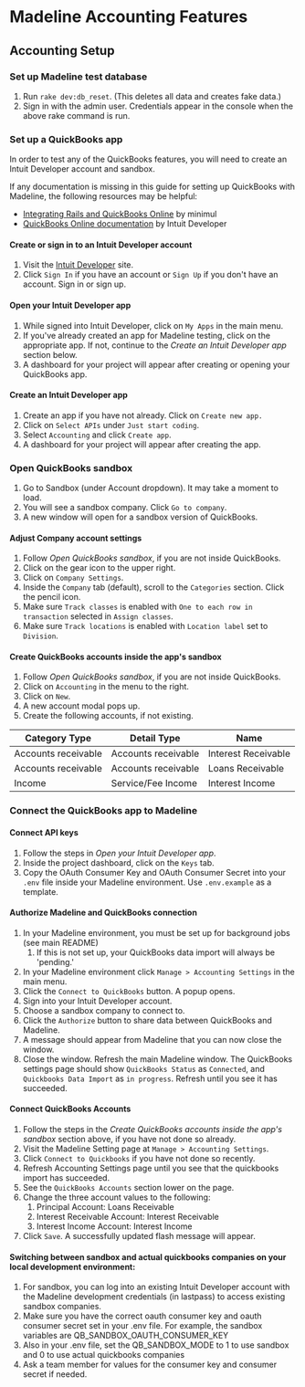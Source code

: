 # Madeline Accounting Features
## Accounting Setup

### Set up Madeline test database
1. Run `rake dev:db_reset`. (This deletes all data and creates fake data.)
2. Sign in with the admin user. Credentials appear in the console when the above rake command is run.

### Set up a QuickBooks app

In order to test any of the QuickBooks features, you will need to create an Intuit Developer account and sandbox.

If any documentation is missing in this guide for setting up QuickBooks with Madeline, the following resources may be helpful:

* [Integrating Rails and QuickBooks Online](http://minimul.com/integrating-rails-and-quickbooks-online-via-the-version-3-api-part-1.html) by minimul
* [QuickBooks Online documentation](https://developer.intuit.com/docs/00_quickbooks_online/1_get_started/00_get_started) by Intuit Developer

#### Create or sign in to an Intuit Developer account
1. Visit the [Intuit Developer](https://developer.intuit.com/) site.
1. Click `Sign In` if you have an account or `Sign Up` if you don't have an account. Sign in or sign up.

#### Open your Intuit Developer app
1. While signed into Intuit Developer, click on `My Apps` in the main menu.
1. If you've already created an app for Madeline testing, click on the appropriate app. If not, continue to the *Create an Intuit Developer app* section below.
1. A dashboard for your project will appear after creating or opening your QuickBooks app.

#### Create an Intuit Developer app
1. Create an app if you have not already. Click on `Create new app.`
1. Click on `Select APIs` under `Just start coding`.
1. Select `Accounting` and click `Create app`.
1. A dashboard for your project will appear after creating the app.

### Open QuickBooks sandbox
1. Go to Sandbox (under Account dropdown). It may take a moment to load.
1. You will see a sandbox company. Click `Go to company`.
1. A new window will open for a sandbox version of QuickBooks.

#### Adjust Company account settings
1. Follow *Open QuickBooks sandbox*, if you are not inside QuickBooks.
1. Click on the gear icon to the upper right.
1. Click on `Company Settings`.
1. Inside the `Company` tab (default), scroll to the `Categories` section. Click the pencil icon.
1. Make sure `Track classes` is enabled with `One to each row in transaction` selected in `Assign classes`.
1. Make sure `Track locations` is enabled with `Location label` set to `Division`.


#### Create QuickBooks accounts inside the app's sandbox
1. Follow *Open QuickBooks sandbox*, if you are not inside QuickBooks.
1. Click on `Accounting` in the menu to the right.
1. Click on `New`.
1. A new account modal pops up.
1. Create the following accounts, if not existing.

<table>
  <thead>
    <th>Category Type</th>
    <th>Detail Type</th>
    <th>Name</th>
  </thead>
  <tbody>
    <tr>
      <td>Accounts receivable</td>
      <td>Accounts receivable</td>
      <td>Interest Receivable</td>
    </tr>
    <tr>
      <td>Accounts receivable</td>
      <td>Accounts receivable</td>
      <td>Loans Receivable</td>
    </tr>
    <tr>
      <td>Income</td>
      <td>Service/Fee Income</td>
      <td>Interest Income</td>
    </tr>
  </tbody>
</table>

### Connect the QuickBooks app to Madeline

#### Connect API keys
1. Follow the steps in *Open your Intuit Developer app*.
1. Inside the project dashboard, click on the `Keys` tab.
1. Copy the OAuth Consumer Key and OAuth Consumer Secret into your `.env` file inside your Madeline environment. Use `.env.example` as a template.

#### Authorize Madeline and QuickBooks connection
1. In your Madeline environment, you must be set up for background jobs (see main README)
   1. If this is not set up, your QuickBooks data import will always be 'pending.'
1. In your Madeline environment click `Manage > Accounting Settings` in the main menu.
1. Click the `Connect to QuickBooks` button. A popup opens.
1. Sign into your Intuit Developer account.
1. Choose a sandbox company to connect to.
1. Click the `Authorize` button to share data between QuickBooks and Madeline.
1. A message should appear from Madeline that you can now close the window.
1. Close the window. Refresh the main Madeline window. The QuickBooks settings page should show `QuickBooks Status`
as `Connected`, and `Quickbooks Data Import` as `in progress`. Refresh until you see it has succeeded.

#### Connect QuickBooks Accounts
1. Follow the steps in the *Create QuickBooks accounts inside the app's sandbox* section above, if you have not done so already.
1. Visit the Madeline Setting page at `Manage > Accounting Settings`.
1. Click `Connect to Quickbooks` if you have not done so recently.
1. Refresh Accounting Settings page until you see that the quickbooks import has succeeded.
1. See the `QuickBooks Accounts` section lower on the page.
1. Change the three account values to the following:
   1. Principal Account: Loans Receivable
   1. Interest Receivable Account: Interest Receivable
   1. Interest Income Account: Interest Income
1. Click `Save`. A successfully updated flash message will appear.

#### Switching between sandbox and actual quickbooks companies on your local development environment:
1. For sandbox, you can log into an existing Intuit Developer account with the Madeline development credentials (in lastpass) to access existing sandbox companies.
1. Make sure you have the correct oauth consumer key and oauth consumer secret set in your .env file. For example, the sandbox variables are QB_SANDBOX_OAUTH_CONSUMER_KEY
1. Also in your .env file, set the QB_SANDBOX_MODE to 1 to use sandbox and 0 to use actual quickbooks companies
1. Ask a team member for values for the consumer key and consumer secret if needed.
